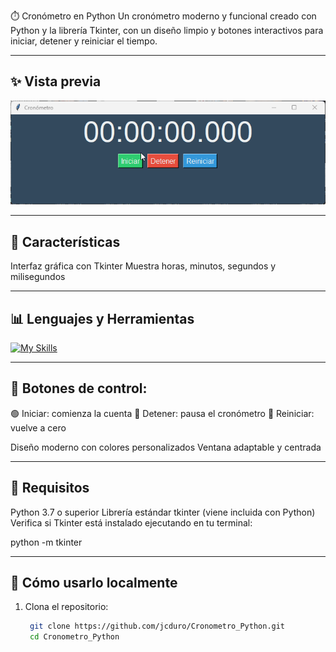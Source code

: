 ⏱️ Cronómetro en Python
Un cronómetro moderno y funcional creado con Python y la librería Tkinter, con un diseño limpio y botones interactivos para iniciar, detener y reiniciar el tiempo.

---

## ✨ Vista previa
![Cronometro Preview](preview.gif)

---

## 🚀 Características

Interfaz gráfica con Tkinter
Muestra horas, minutos, segundos y milisegundos

---

## 📊 Lenguajes y Herramientas

[![My Skills](https://skillicons.dev/icons?i=python,github,linux,vscode&theme=light&perline=8)](https://skillicons.dev)


---

## 🚀 Botones de control:

🟢 Iniciar: comienza la cuenta
🔴 Detener: pausa el cronómetro
🔵 Reiniciar: vuelve a cero

Diseño moderno con colores personalizados
Ventana adaptable y centrada

---

## 🧩 Requisitos
Python 3.7 o superior
Librería estándar tkinter (viene incluida con Python)
Verifica si Tkinter está instalado ejecutando en tu terminal:

python -m tkinter

---

## 🚀 Cómo usarlo localmente

1. Clona el repositorio:
   ```bash
    git clone https://github.com/jcduro/Cronometro_Python.git
    cd Cronometro_Python
